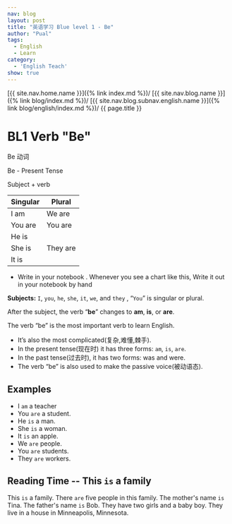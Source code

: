 ```yaml
---
nav: blog
layout: post
title: "英语学习 Blue level 1 - Be"
author: "Pual"
tags:
  - English
  - Learn
category:
  - 'English Teach'
show: true
---
```


[{{ site.nav.home.name }}]({% link index.md %})/
[{{ site.nav.blog.name }}]({% link blog/index.md %})/
[{{ site.nav.blog.subnav.english.name }}]({% link blog/english/index.md %})/
{{ page.title }}

# BL1 Verb "Be"

Be 动词

Be - Present Tense

Subject + verb

Singular | Plural
-------- | -------
I am | We are
You are | You are
He is |
She is | They are
It is |

- Write in your notebook . Whenever you see a chart like this, Write it out in your notebook by hand

**Subjects:**   `I`, `you`, `he`, `she`, `it`, `we`, and `they` , “`You`” is singular or plural.

After the subject, the verb “**be**” changes to **am**, **is**, or **are**.

The verb “be” is the most important verb to learn English.


- It’s also the most complicated(复杂,难懂,棘手).
- In the present tense(现在时) it has three forms: `am`, `is`, `are`.
- In the past tense(过去时), it has two forms: was and were.
- The verb “be” is also used to make the passive voice(被动语态).

## Examples
- I `am` a teacher
- You `are` a student.
- He `is` a man.
- She `is` a woman.
- It `is` an apple.
- We `are` people.
- You `are` students.
- They `are` workers.

## Reading Time -- This `is` a family
<!-- ![This is a family]({% link assets/learnimg/learn-english-BL1.png %}) -->
This `is` a family. There `are` five people in this family. The mother's name `is` Tina. The father's name `is` Bob. They have two girls and a baby boy. They live in a house in Minneapolis, Minnesota.
